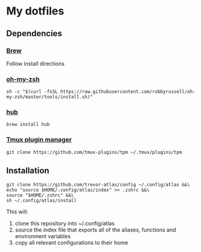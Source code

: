 # My dotfiles

## Dependencies

### [Brew](https://brew.sh)
Follow install directions

### [oh-my-zsh](https://ohmyz.sh)
`sh -c "$(curl -fsSL https://raw.githubusercontent.com/robbyrussell/oh-my-zsh/master/tools/install.sh)"`

### [hub](https://hub.github.com)
`brew install hub`

### [Tmux plugin manager](https://github.com/tmux-plugins/tpm)
`git clone https://github.com/tmux-plugins/tpm ~/.tmux/plugins/tpm`

## Installation
```
git clone https://github.com/trevor-atlas/config ~/.config/atlas &&\
echo "source $HOME/.config/atlas/index" >> .zshrc &&\
source "$HOME/.zshrc" &&\
sh ~/.config/atlas/install
```

This will:
1. clone this repository into ~/.config/atlas
2. source the index file that exports all of the aliases, functions and environment variables
3. copy all relevant configurations to their home
